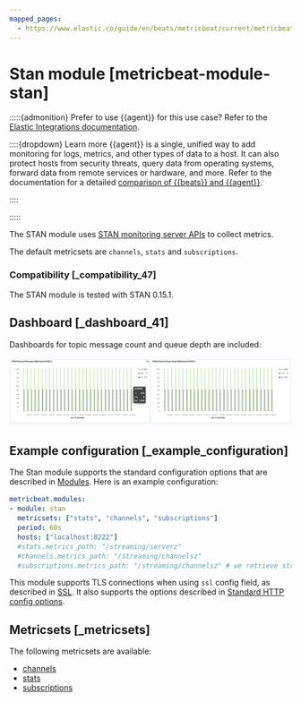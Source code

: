 ```yaml
---
mapped_pages:
  - https://www.elastic.co/guide/en/beats/metricbeat/current/metricbeat-module-stan.html
---
```


# Stan module [metricbeat-module-stan]

:::::{admonition} Prefer to use {{agent}} for this use case?
Refer to the [Elastic Integrations documentation](integration-docs://reference/stan/index.md).

::::{dropdown} Learn more
{{agent}} is a single, unified way to add monitoring for logs, metrics, and other types of data to a host. It can also protect hosts from security threats, query data from operating systems, forward data from remote services or hardware, and more. Refer to the documentation for a detailed [comparison of {{beats}} and {{agent}}](docs-content://reference/fleet/index.md).

::::


:::::


The STAN module uses [STAN monitoring server APIs](https://github.com/nats-io/nats-streaming-server/blob/master/server/monitor.go) to collect metrics.

The default metricsets are `channels`, `stats` and `subscriptions`.


### Compatibility [_compatibility_47]

The STAN module is tested with STAN 0.15.1.


## Dashboard [_dashboard_41]

Dashboards for topic message count and queue depth are included:

![metricbeat stan overview](images/metricbeat-stan-overview.png)


## Example configuration [_example_configuration]

The Stan module supports the standard configuration options that are described in [Modules](/reference/metricbeat/configuration-metricbeat.md). Here is an example configuration:

```yaml
metricbeat.modules:
- module: stan
  metricsets: ["stats", "channels", "subscriptions"]
  period: 60s
  hosts: ["localhost:8222"]
  #stats.metrics_path: "/streaming/serverz"
  #channels.metrics_path: "/streaming/channelsz"
  #subscriptions.metrics_path: "/streaming/channelsz" # we retrieve streaming subscriptions with a detailed query param to the channelsz endpoint
```

This module supports TLS connections when using `ssl` config field, as described in [SSL](/reference/metricbeat/configuration-ssl.md). It also supports the options described in [Standard HTTP config options](/reference/metricbeat/configuration-metricbeat.md#module-http-config-options).


## Metricsets [_metricsets]

The following metricsets are available:

* [channels](/reference/metricbeat/metricbeat-metricset-stan-channels.md)
* [stats](/reference/metricbeat/metricbeat-metricset-stan-stats.md)
* [subscriptions](/reference/metricbeat/metricbeat-metricset-stan-subscriptions.md)
